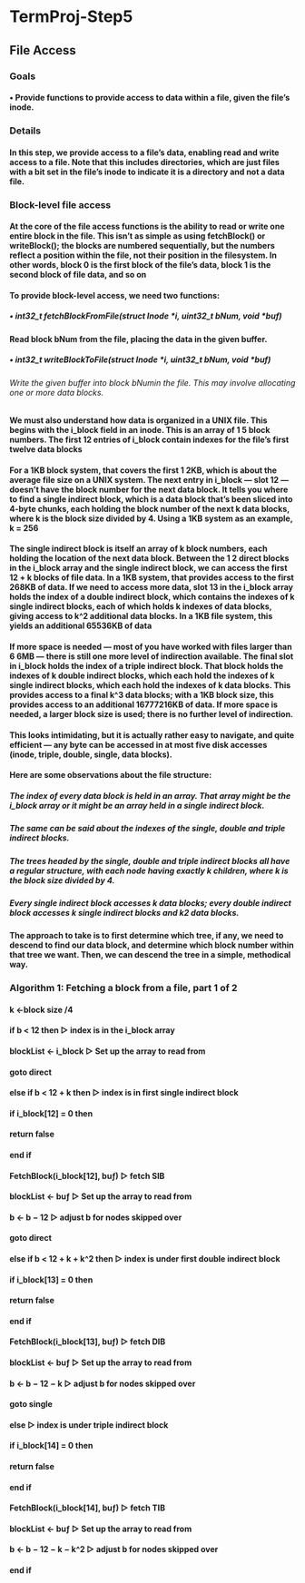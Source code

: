 # TermProj-Step5
## File Access
### Goals
#### • Provide functions to provide access to data within a file, given the file’s inode.
### Details
#### In this step, we provide access to a file’s data, enabling read and write access to a file. Note that this includes directories, which are just files with a bit set in the file’s inode to indicate it is a directory and not a data file.
### Block-level file access
#### At the core of the file access functions is the ability to read or write one entire block in the file. This isn’t as simple as using fetchBlock() or writeBlock(); the blocks are numbered sequentially, but the numbers reflect a position within the file, not their position in the filesystem. In other words, block 0 is the first block of the file’s data, block 1 is the second block of file data, and so on
#### To provide block-level access, we need two functions:
##### • int32_t fetchBlockFromFile(struct Inode *i, uint32_t bNum, void *buf)
#### Read block bNum from the file, placing the data in the given buffer.
##### • int32_t writeBlockToFile(struct Inode *i, uint32_t bNum, void *buf)
###### Write the given buffer into block bNumin the file. This may involve allocating one or more data blocks.
#### We must also understand how data is organized in a UNIX file. This begins with the i_block field in an inode. This is an array of 1 5 block numbers. The first 12 entries of i_block contain indexes for the file’s first twelve data blocks
#### For a 1KB block system, that covers the first 1 2KB, which is about the average file size on a UNIX system. The next entry in i_block — slot 12 — doesn’t have the block number for the next data block. It tells you where to find a single indirect block, which is a data block that’s been sliced into 4-byte chunks, each holding the block number of the next k data blocks, where k is the block size divided by 4. Using a 1KB system as an example, k = 256
#### The single indirect block is itself an array of k block numbers, each holding the location of the next data block. Between the 1 2 direct blocks in the i_block array and the single indirect block, we can access the first 12 + k blocks of file data. In a 1KB system, that provides access to the first 268KB of data. If we need to access more data, slot 13 in the i_block array holds the index of a double indirect block, which contains the indexes of k single indirect blocks, each of which holds k indexes of data blocks, giving access to k^2 additional data blocks. In a 1KB file system, this yields an additional 65536KB of data
#### If more space is needed — most of you have worked with files larger than 6 6MB — there is still one more level of indirection available. The final slot in i_block holds the index of a triple indirect block. That block holds the indexes of k double indirect blocks, which each hold the indexes of k single indirect blocks, which each hold the indexes of k data blocks. This provides access to a final k^3 data blocks; with a 1KB block size, this provides access to an additional 16777216KB of data. If more space is needed, a larger block size is used; there is no further level of indirection.
#### This looks intimidating, but it is actually rather easy to navigate, and quite efficient — any byte can be accessed in at most five disk accesses (inode, triple, double, single, data blocks).
#### Here are some observations about the file structure:
##### The index of every data block is held in an array. That array might be the i_block array or it might be an array held in a single indirect block.
##### The same can be said about the indexes of the single, double and triple indirect blocks.
##### The trees headed by the single, double and triple indirect blocks all have a regular structure, with each node having exactly k children, where k is the block size divided by 4.
##### Every single indirect block accesses k data blocks; every double indirect block accesses k single indirect blocks and k2 data blocks.
#### The approach to take is to first determine which tree, if any, we need to descend to find our data block, and determine which block number within that tree we want. Then, we can descend the tree in a simple, methodical way.

### Algorithm 1: Fetching a block from a file, part 1 of 2
#### k ←block size /4
#### if b < 12 then              ▷ index is in the i_block array
#### blockList ← i_block          ▷ Set up the array to read from

#### goto direct
#### else if b < 12 + k then       ▷ index is in first single indirect block
#### if i_block[12] = 0 then
#### return false
#### end if
#### FetchBlock(i_block[12], buƒ)     ▷ fetch SIB

#### blockList ← buƒ                   ▷ Set up the array to read from
#### b ← b − 12                          ▷ adjust b for nodes skipped over

#### goto direct
#### else if b < 12 + k + k^2 then       ▷ index is under first double indirect block
#### if i_block[13] = 0 then
#### return false
#### end if
#### FetchBlock(i_block[13], buƒ)       ▷ fetch DIB

#### blockList ← buƒ                    ▷ Set up the array to read from
#### b ← b − 12 − k                      ▷ adjust b for nodes skipped over

#### goto single
#### else                                ▷ index is under triple indirect block
#### if i_block[14] = 0 then
#### return false
#### end if
#### FetchBlock(i_block[14], buƒ)      ▷ fetch TIB

#### blockList ← buƒ                ▷ Set up the array to read from
#### b ← b − 12 − k − k^2          ▷ adjust b for nodes skipped over
#### end if
